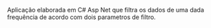 Aplicação elaborada em C# Asp Net que filtra os dados de uma dada frequência de acordo com dois parametros de filtro.
